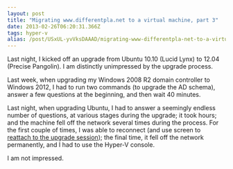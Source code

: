 ```yaml
---
layout: post
title: "Migrating www.differentpla.net to a virtual machine, part 3"
date: 2013-02-26T06:20:31.366Z
tags: hyper-v
alias: /post/USxUL-yvVksDAAAD/migrating-www-differentpla-net-to-a-virtual-machine-part-3
---
```


Last night, I kicked off an upgrade from Ubuntu 10.10 (Lucid Lynx) to 12.04
(Precise Pangolin). I am distinctly unimpressed by the upgrade process.

Last week, when upgrading my Windows 2008 R2 domain controller to Windows 2012,
I had to run two commands (to upgrade the AD schema), answer a few questions at
the beginning, and then wait 40 minutes.

Last night, when upgrading Ubuntu, I had to answer a seemingly endless number
of questions, at various stages during the upgrade; it took hours; and the
machine fell off the network several times during the process. For the first
couple of times, I was able to reconnect (and use screen to
[reattach to the upgrade session](http://serverfault.com/q/387547/7027));
the final time, it fell off the network permanently, and I had to use the
Hyper-V console.

I am not impressed.
